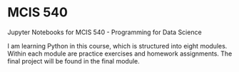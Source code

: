 # MCIS 540
Jupyter Notebooks for MCIS 540 - Programming for Data Science

I am learning Python in this course, which is structured into eight modules. Within each module are practice exercises and homework assignments. The final project will be found in the final module.
